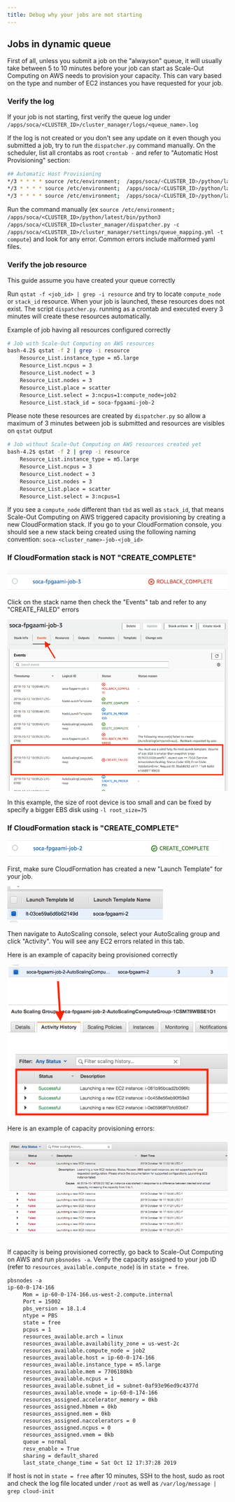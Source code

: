 ```yaml
---
title: Debug why your jobs are not starting
---
```


## Jobs in dynamic queue

First of all, unless you submit a job on the "alwayson" queue, it will usually take between 5 to 10 minutes before your job can start as Scale-Out Computing on AWS needs to provision your capacity. This can vary based on the type and number of EC2 instances you have requested for your job.

### Verify the log
If your job is not starting, first verify the queue log under `/apps/soca/<CLUSTER_ID>/cluster_manager/logs/<queue_name>.log`

If the log is not created or you don't see any update on it even though you submitted a job, try to run the `dispatcher.py` command manually. On the scheduler, list all crontabs as root `crontab -` and refer to "Automatic Host Provisioning" section:

~~~bash
## Automatic Host Provisioning
*/3 * * * * source /etc/environment;  /apps/soca/<CLUSTER_ID>/python/latest/bin/python3 /apps/soca/<CLUSTER_ID>cluster_manager/dispatcher.py -c /apps/soca/<CLUSTER_ID>/cluster_manager/settings/queue_mapping.yml -t compute
*/3 * * * * source /etc/environment;  /apps/soca/<CLUSTER_ID>/python/latest/bin/python3 /apps/soca/<CLUSTER_ID>/cluster_manager/dispatcher.py -c /apps/soca/<CLUSTER_ID>/cluster_manager/settings/queue_mapping.yml -t desktop
*/3 * * * * source /etc/environment;  /apps/soca/<CLUSTER_ID>/python/latest/bin/python3 /apps/soca/<CLUSTER_ID>/cluster_manager/dispatcher.py -c /apps/soca/<CLUSTER_ID>/cluster_manager/settings/queue_mapping.yml -t test
~~~

Run the command manually (ex `source /etc/environment;  /apps/soca/<CLUSTER_ID>/python/latest/bin/python3 /apps/soca/<CLUSTER_ID>cluster_manager/dispatcher.py -c /apps/soca/<CLUSTER_ID>/cluster_manager/settings/queue_mapping.yml -t compute`) and look for any error. Common errors include malformed yaml files.

### Verify the job resource

This guide assume you have created your queue correctly

Run `qstat -f <job_id> | grep -i resource` and try to locate `compute_node` or `stack_id` resource. When your job is launched, these resources does not exist. The script `dispatcher.py`. running as a crontab and executed every 3 minutes will create these resources automatically.

Example of job having all resources configured correctly
~~~bash hl_lines="8 9"
# Job with Scale-Out Computing on AWS resources
bash-4.2$ qstat -f 2 | grep -i resource
    Resource_List.instance_type = m5.large
    Resource_List.ncpus = 3
    Resource_List.nodect = 3
    Resource_List.nodes = 3
    Resource_List.place = scatter
    Resource_List.select = 3:ncpus=1:compute_node=job2 
    Resource_List.stack_id = soca-fpgaami-job-2
~~~

Please note these resources are created by `dispatcher.py` so allow a maximum of 3 minutes between job is submitted and resources are visibles on `qstat` output
~~~bash
# Job without Scale-Out Computing on AWS resources created yet
bash-4.2$ qstat -f 2 | grep -i resource
    Resource_List.instance_type = m5.large
    Resource_List.ncpus = 3
    Resource_List.nodect = 3
    Resource_List.nodes = 3
    Resource_List.place = scatter
    Resource_List.select = 3:ncpus=1
~~~


If you see a `compute_node` different than `tbd` as well as `stack_id`, that means Scale-Out Computing on AWS triggered capacity provisioning by creating a new CloudFormation stack.
If you go to your CloudFormation console, you should see  a new stack being created using the following naming convention: `soca-<cluster_name>-job-<job_id>`

### If CloudFormation stack is NOT "CREATE_COMPLETE"

![](../imgs/job-launch-4.png)

Click on the stack name then check the "Events" tab and refer to any "CREATE_FAILED" errors

![](../imgs/job-launch-5.png)

In this example, the size of root device is too small and can be fixed by specify a bigger EBS disk using  `-l root_size=75`


### If CloudFormation stack is "CREATE_COMPLETE"

![](../imgs/job-launch-1.png)

First, make sure CloudFormation has created a new "Launch Template" for your job.

![](../imgs/job-launch-2.png)

Then navigate to AutoScaling console, select your AutoScaling group and click "Activity". You will see any EC2 errors related in this tab.

Here is an example of capacity being provisioned correctly

![](../imgs/job-launch-3.png)

Here is an example of capacity provisioning errors:

![](../imgs/job-launch-6.png)






If capacity is being provisioned correctly, go back to Scale-Out Computing on AWS and run `pbsnodes -a`. Verify the capacity assigned to your job ID (refer to `resources_available.compute_node`) is in `state = free`.

~~~hl_lines="7"
pbsnodes -a
ip-60-0-174-166
     Mom = ip-60-0-174-166.us-west-2.compute.internal
     Port = 15002
     pbs_version = 18.1.4
     ntype = PBS
     state = free
     pcpus = 1
     resources_available.arch = linux
     resources_available.availability_zone = us-west-2c
     resources_available.compute_node = job2
     resources_available.host = ip-60-0-174-166
     resources_available.instance_type = m5.large
     resources_available.mem = 7706180kb
     resources_available.ncpus = 1
     resources_available.subnet_id = subnet-0af93e96ed9c4377d
     resources_available.vnode = ip-60-0-174-166
     resources_assigned.accelerator_memory = 0kb
     resources_assigned.hbmem = 0kb
     resources_assigned.mem = 0kb
     resources_assigned.naccelerators = 0
     resources_assigned.ncpus = 0
     resources_assigned.vmem = 0kb
     queue = normal
     resv_enable = True
     sharing = default_shared
     last_state_change_time = Sat Oct 12 17:37:28 2019
~~~

If host is not in `state = free` after 10 minutes, SSH to the host, sudo as root and check the log file located under `/root` as well as `/var/log/message | grep cloud-init`
